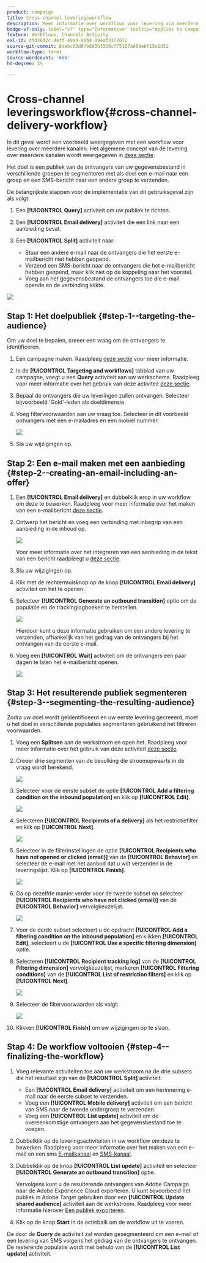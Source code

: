 ```yaml
---
product: campaign
title: Cross-channel leveringsworkflow
description: Meer informatie over workflows voor levering via meerdere kanalen
badge-v7-only: label="v7" type="Informative" tooltip="Applies to Campaign Classic v7 only"
feature: Workflows, Channels Activity
exl-id: dfd36d2c-44ff-49a9-80b4-09eaf3377072
source-git-commit: 8debcd3d8fb883b3316cf75187a86bebf15a1d31
workflow-type: tm+mt
source-wordcount: '666'
ht-degree: 3%

---
```


# Cross-channel leveringsworkflow{#cross-channel-delivery-workflow}



In dit geval wordt een voorbeeld weergegeven met een workflow voor levering over meerdere kanalen. Het algemene concept van de levering over meerdere kanalen wordt weergegeven in [deze sectie](cross-channel-deliveries.md).

Het doel is een publiek van de ontvangers van uw gegevensbestand in verschillende groepen te segmenteren met als doel een e-mail naar een groep en een SMS-bericht naar een andere groep te verzenden.

De belangrijkste stappen voor de implementatie van dit gebruiksgeval zijn als volgt:

1. Een **[!UICONTROL Query]** activiteit om uw publiek te richten.
1. Een **[!UICONTROL Email delivery]** activiteit die een link naar een aanbieding bevat.
1. Een **[!UICONTROL Split]** activiteit naar:

   * Stuur een andere e-mail naar de ontvangers die het eerste e-mailbericht niet hebben geopend.
   * Verzend een SMS-bericht naar de ontvangers die het e-mailbericht hebben geopend, maar klik niet op de koppeling naar het voorstel.
   * Voeg aan het gegevensbestand de ontvangers toe die e-mail opende en de verbinding klikte.

![](assets/wkf_cross-channel_7.png)

## Stap 1: Het doelpubliek {#step-1--targeting-the-audience}

Om uw doel te bepalen, creeer een vraag om de ontvangers te identificeren.

1. Een campagne maken. Raadpleeg [deze sectie](../../campaign/using/setting-up-marketing-campaigns.md#creating-a-campaign) voor meer informatie.
1. In de **[!UICONTROL Targeting and workflows]** tabblad van uw campagne, voegt u een **Query** activiteit aan uw werkschema. Raadpleeg voor meer informatie over het gebruik van deze activiteit [deze sectie](query.md).
1. Bepaal de ontvangers die uw leveringen zullen ontvangen. Selecteer bijvoorbeeld &#39;Gold&#39;-leden als doeldimensie.
1. Voeg filtervoorwaarden aan uw vraag toe. Selecteer in dit voorbeeld ontvangers met een e-mailadres en een mobiel nummer.

   ![](assets/wkf_cross-channel_3.png)

1. Sla uw wijzigingen op.

## Stap 2: Een e-mail maken met een aanbieding {#step-2--creating-an-email-including-an-offer}

1. Een **[!UICONTROL Email delivery]** en dubbelklik erop in uw workflow om deze te bewerken. Raadpleeg voor meer informatie over het maken van een e-mailbericht [deze sectie](../../delivery/using/about-email-channel.md).
1. Ontwerp het bericht en voeg een verbinding met inbegrip van een aanbieding in de inhoud op.

   ![](assets/wkf_cross-channel_1.png)

   Voor meer informatie over het integreren van een aanbieding in de tekst van een bericht raadpleegt u [deze sectie](../../interaction/using/integrating-an-offer-via-the-wizard.md#delivering-with-a-call-to-the-offer-engine).

1. Sla uw wijzigingen op.
1. Klik met de rechtermuisknop op de knop **[!UICONTROL Email delivery]** activiteit om het te openen.
1. Selecteer **[!UICONTROL Generate an outbound transition]** optie om de populatie en de trackinglogboeken te herstellen.

   ![](assets/wkf_cross-channel_2.png)

   Hierdoor kunt u deze informatie gebruiken om een andere levering te verzenden, afhankelijk van het gedrag van de ontvangers bij het ontvangen van de eerste e-mail.

1. Voeg een **[!UICONTROL Wait]** activiteit om de ontvangers een paar dagen te laten het e-mailbericht openen.

   ![](assets/wkf_cross-channel_4.png)

## Stap 3: Het resulterende publiek segmenteren {#step-3--segmenting-the-resulting-audience}

Zodra uw doel wordt geïdentificeerd en uw eerste levering gecreeerd, moet u het doel in verschillende populaties segmenteren gebruikend het filtreren voorwaarden.

1. Voeg een **Splitsen** aan de werkstroom en open het. Raadpleeg voor meer informatie over het gebruik van deze activiteit [deze sectie](split.md).
1. Creeer drie segmenten van de bevolking die stroomopwaarts in de vraag wordt berekend.

   ![](assets/wkf_cross-channel_6.png)

1. Selecteer voor de eerste subset de optie **[!UICONTROL Add a filtering condition on the inbound population]** en klik op **[!UICONTROL Edit]**.

   ![](assets/wkf_cross-channel_8.png)

1. Selecteren **[!UICONTROL Recipients of a delivery]** als het restrictiefilter en klik op **[!UICONTROL Next]**.

   ![](assets/wkf_cross-channel_9.png)

1. Selecteer in de filterinstellingen de optie **[!UICONTROL Recipients who have not opened or clicked (email)]** van de **[!UICONTROL Behavior]** en selecteer de e-mail met het aanbod dat u wilt verzenden in de leveringslijst. Klik op **[!UICONTROL Finish]**.

   ![](assets/wkf_cross-channel_10.png)

1. Ga op dezelfde manier verder voor de tweede subset en selecteer **[!UICONTROL Recipients who have not clicked (email)]** van de **[!UICONTROL Behavior]** vervolgkeuzelijst.

   ![](assets/wkf_cross-channel_11.png)

1. Voor de derde subset selecteert u de opdracht **[!UICONTROL Add a filtering condition on the inbound population]** en klikken **[!UICONTROL Edit]**, selecteert u de **[!UICONTROL Use a specific filtering dimension]** optie.
1. Selecteren **[!UICONTROL Recipient tracking log]** van de **[!UICONTROL Filtering dimension]** vervolgkeuzelijst, markeren **[!UICONTROL Filtering conditions]** van de **[!UICONTROL List of restriction filters]** en klik op **[!UICONTROL Next]**.

   ![](assets/wkf_cross-channel_12.png)

1. Selecteer de filtervoorwaarden als volgt:

   ![](assets/wkf_cross-channel_13.png)

1. Klikken **[!UICONTROL Finish]** om uw wijzigingen op te slaan.

## Stap 4: De workflow voltooien {#step-4--finalizing-the-workflow}

1. Voeg relevante activiteiten toe aan uw werkstroom na de drie subsets die het resultaat zijn van de **[!UICONTROL Split]** activiteit:

   * Een **[!UICONTROL Email delivery]** activiteit om een herinnering e-mail naar de eerste subset te verzenden.
   * Voeg een **[!UICONTROL Mobile delivery]** activiteit om een bericht van SMS naar de tweede ondergroep te verzenden.
   * Voeg een **[!UICONTROL List update]** activiteit om de overeenkomstige ontvangers aan het gegevensbestand toe te voegen.

1. Dubbelklik op de leveringsactiviteiten in uw workflow om deze te bewerken. Raadpleeg voor meer informatie over het maken van een e-mail en een sms [E-mailkanaal](../../delivery/using/about-email-channel.md) en [SMS-kanaal](../../delivery/using/sms-channel.md).
1. Dubbelklik op de knop **[!UICONTROL List update]** activiteit en selecteer **[!UICONTROL Generate an outbound transition]** optie.

   Vervolgens kunt u de resulterende ontvangers van Adobe Campaign naar de Adobe Experience Cloud exporteren. U kunt bijvoorbeeld het publiek in Adobe Target gebruiken door een **[!UICONTROL Update shared audience]** activiteit aan de werkstroom. Raadpleeg voor meer informatie hierover [Een publiek exporteren](../../integrations/using/importing-and-exporting-audiences.md#exporting-an-audience).

1. Klik op de knop **Start** in de actiebalk om de workflow uit te voeren.

De door de **Query** de activiteit zal worden gesegmenteerd om een e-mail of een levering van SMS volgens het gedrag van de ontvangers te ontvangen. De resterende populatie wordt met behulp van de **[!UICONTROL List update]** activiteit.
